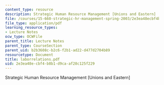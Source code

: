 ```yaml
---
content_type: resource
description: Strategic Human Resource Management [Unions and Eastern]
file: /courses/15-660-strategic-hr-management-spring-2003/2e3ea48ecbf4b8b1d9caaf28c125f229_laborrelations.pdf
file_type: application/pdf
learning_resource_types:
- Lecture Notes
ocw_type: OCWFile
parent_title: Lecture Notes
parent_type: CourseSection
parent_uid: b2b3608c-b2c6-f2b1-ad22-d477d2704b89
resourcetype: Document
title: laborrelations.pdf
uid: 2e3ea48e-cbf4-b8b1-d9ca-af28c125f229
---
```

Strategic Human Resource Management [Unions and Eastern]

